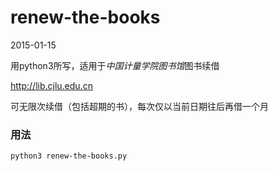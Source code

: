 # renew-the-books
2015-01-15

用python3所写，适用于*中国计量学院图书馆*图书续借

http://lib.cjlu.edu.cn  

可无限次续借（包括超期的书），每次仅以当前日期往后再借一个月

### 用法
`python3 renew-the-books.py`
